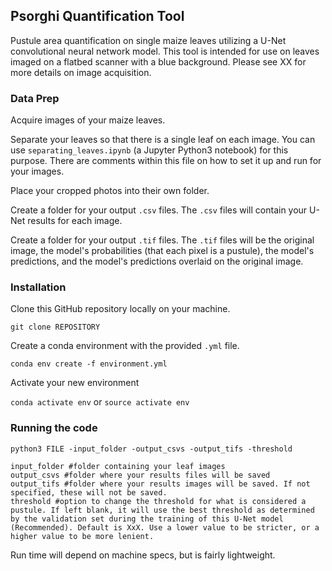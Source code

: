 ## Psorghi Quantification Tool

Pustule area quantification on single maize leaves utilizing a U-Net convolutional neural network model. This tool is intended for use on leaves imaged on a flatbed scanner with a blue background. Please see XX for more details on image acquisition.

### Data Prep

Acquire images of your maize leaves.

Separate your leaves so that there is a single leaf on each image. You can use `separating_leaves.ipynb` (a Jupyter Python3 notebook) for this purpose. There are comments within this file on how to set it up and run for your images.

Place your cropped photos into their own folder.

Create a folder for your output `.csv` files. The `.csv` files will contain your U-Net results for each image.

Create a folder for your output `.tif` files. The `.tif` files will be the original image, the model's probabilities (that each pixel is a pustule), the model's predictions, and the model's predictions overlaid on the original image.

### Installation

Clone this GitHub repository locally on your machine.

```git clone REPOSITORY```

Create a conda environment with the provided `.yml` file.

```conda env create -f environment.yml```

Activate your new environment

```conda activate env``` or ```source activate env```

### Running the code

```python3 FILE -input_folder -output_csvs -output_tifs -threshold```

```
input_folder #folder containing your leaf images
output_csvs #folder where your results files will be saved
output_tifs #folder where your results images will be saved. If not specified, these will not be saved.
threshold #option to change the threshold for what is considered a pustule. If left blank, it will use the best threshold as determined by the validation set during the training of this U-Net model (Recommended). Default is XxX. Use a lower value to be stricter, or a higher value to be more lenient.
```

Run time will depend on machine specs, but is fairly lightweight. 
